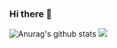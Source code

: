 ### Hi there 👋

![Anurag's github stats](https://github-readme-stats.vercel.app/api?username=Navachethan-Murugeppa&show_icons=true&theme=radical)
![](https://komarev.com/ghpvc/?username=Navachethan-Murugeppa)

<!--
**Navachethan-Murugeppa/Navachethan-Murugeppa** is a ✨ _special_ ✨ repository because its `README.md` (this file) appears on your GitHub profile.

Here are some ideas to get you started:

- 🔭 I’m currently working on ...
- 🌱 I’m currently learning ...
- 👯 I’m looking to collaborate on ...
- 🤔 I’m looking for help with ...
- 💬 Ask me about ...
- 📫 How to reach me: ...
- 😄 Pronouns: ...
- ⚡ Fun fact: ...
-->
